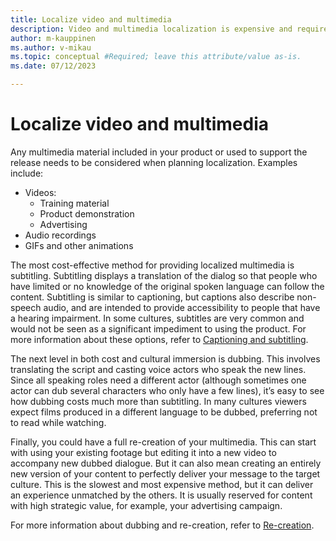 ```yaml
---
title: Localize video and multimedia
description: Video and multimedia localization is expensive and requires a unique strategy.
author: m-kauppinen
ms.author: v-mikau
ms.topic: conceptual #Required; leave this attribute/value as-is.
ms.date: 07/12/2023

--- 
```


# Localize video and multimedia

Any multimedia material included in your product or used to support the release needs to be considered when planning localization. Examples include:

- Videos:
  - Training material
  - Product demonstration
  - Advertising
- Audio recordings
- GIFs and other animations

The most cost-effective method for providing localized multimedia is subtitling. Subtitling displays a translation of the dialog so that people who have limited or no knowledge of the original spoken language can follow the content. Subtitling is similar to captioning, but captions also describe non-speech audio, and are intended to provide accessibility to people that have a hearing impairment. In some cultures, subtitles are very common and would not be seen as a significant impediment to using the product. For more information about these options, refer to [Captioning and subtitling](captioning.md).

The next level in both cost and cultural immersion is dubbing. This involves translating the script and casting voice actors who speak the new lines. Since all speaking roles need a different actor (although sometimes one actor can dub several characters who only have a few lines), it’s easy to see how dubbing costs much more than subtitling. In many cultures viewers expect films produced in a different language to be dubbed, preferring not to read while watching.

Finally, you could have a full re-creation of your multimedia. This can start with using your existing footage but editing it into a new video to accompany new dubbed dialogue. But it can also mean creating an entirely new version of your content to perfectly deliver your message to the target culture. This is the slowest and most expensive method, but it can deliver an experience unmatched by the others. It is usually reserved for content with high strategic value, for example, your advertising campaign.

For more information about dubbing and re-creation, refer to [Re-creation](re-creation.md).
